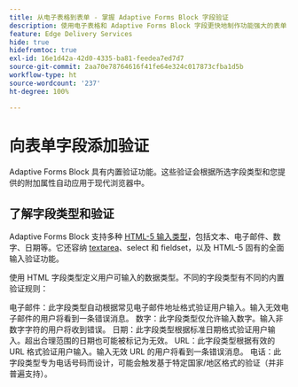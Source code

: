 ```yaml
---
title: 从电子表格到表单 - 掌握 Adaptive Forms Block 字段验证
description: 使用电子表格和 Adaptive Forms Block 字段更快地制作功能强大的表单！本指南可帮助您为 EDS Forms 区块字段构建自定义验证。
feature: Edge Delivery Services
hide: true
hidefromtoc: true
exl-id: 16e1d42a-42d0-4335-ba81-feedea7ed7d7
source-git-commit: 2aa70e78764616f41fe64e324c017873cfba1d5b
workflow-type: ht
source-wordcount: '237'
ht-degree: 100%

---
```


# 向表单字段添加验证

Adaptive Forms Block 具有内置验证功能。这些验证会根据所选字段类型和您提供的附加属性自动应用于现代浏览器中。

## 了解字段类型和验证

Adaptive Forms Block 支持多种 [HTML-5 输入类型](https://developer.mozilla.org/en-US/docs/Web/HTML/Element/input#input_types)，包括文本、电子邮件、数字、日期等。它还容纳 [textarea](https://developer.mozilla.org/en-US/docs/Web/HTML/Element/textarea)、select 和 fieldset，以及 HTML-5 固有的全面输入验证功能。

使用 HTML 字段类型定义用户可输入的数据类型。不同的字段类型有不同的内置验证规则：

电子邮件：此字段类型自动根据常见电子邮件地址格式验证用户输入。输入无效电子邮件的用户将看到一条错误消息。
数字：此字段类型仅允许输入数字。输入非数字字符的用户将收到错误。
日期：此字段类型根据标准日期格式验证用户输入。超出合理范围的日期也可能被标记为无效。
URL：此字段类型根据有效的 URL 格式验证用户输入。输入无效 URL 的用户将看到一条错误消息。
电话：此字段类型专为电话号码而设计，可能会触发基于特定国家/地区格式的验证（并非普遍支持）。



